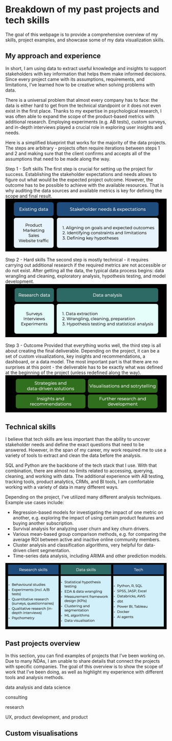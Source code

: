 # Breakdown of my past projects and tech skills
The goal of this webpage is to provide a comprehensive overview of my skills, project examples, and showcase some of my data visualization skills. 

## My approach and experience
In short, I am using data to extract useful knowledge and insights to support stakeholders with key information that helps them make informed decisions. Since every project came with its assumptions, requirements, and limitations, I’ve learned how to be creative when solving problems with data. 

There is a universal problem that almost every company has to face: the data is either hard to get from the technical standpoint or it does not even exist in the first place.
Thanks to my expertise in psychological research, I was often able to expand the scope of the product-based metrics with additional research. Employing experiments (e.g. AB tests), custom surveys, and in-depth interviews played a crucial role in exploring user insights and needs.

Here is a simplified blueprint that works for the majority of the data projects. The steps are arbitrary - projects often require iterations between steps 1 and 2 and making sure that the client confirms and accepts all of the assumptions that need to be made along the way. 

Step 1 - Soft skills
The first step is crucial for setting up the project for success. Establishing the stakeholder expectations and needs allows to figure out what would be the expected project outcome. However, the outcome has to be possible to achieve with the available resources. That is why auditing the data sources and available metrics is key for defining the scope and final result.
![skills](/assets/step1.jpg)

Step 2 - Hard skills
The second step is mostly technical - it requires carrying out additional research if the required metrics are not accessible or do not exist. After getting all the data, the typical data process begins: data wrangling and cleaning, exploratory analysis, hypothesis testing, and model development. 
![skills](/assets/step2.jpg)


Step 3 - Outcome
Provided that everything works well, the third step is all about creating the final deliverable. Depending on the project, it can be a set of custom visualizations, key insights and recommendations, a dashboard, or a data model. The most important part is that there are no surprises at this point - the deliverable has to be exactly what was defined at the beginning of the project (unless redefined along the way).
![skills](/assets/step3.jpg)



## Technical skills
I believe that tech skills are less important than the ability to uncover stakeholder needs and define the exact questions that need to be answered. However, in the span of my career, my work required me to use a variety of tools to extract and clean the data before the analysis. 

SQL and Python are the backbone of the tech stack that I use. With that combination, there are almost no limits related to accessing, querying, cleaning, and working with data. The additional experience with AB testing, tracking tools, product analytics, CRMs, and BI tools, I am comfortable working with a variety of data in many different ways.

Depending on the project, I’ve utilized many different analysis techniques. Example use cases include:
- Regression-based models for investigating the impact of one metric on another, e.g. exploring the impact of using certain product features and buying another subscription.
- Survival analysis for analyzing user churn and key churn drivers.
- Various mean-based group comparison methods, e.g. for comparing the average ROI between active and inactive online community members.
- Cluster analysis and classification algorithms, very helpful for data-driven client segmentation.
- Time-series data analysis, including ARIMA and other prediction models.

![skills](/assets/skills2025.jpg)

## Past projects overview
In this section, you can find examples of projects that I’ve been working on. Due to many NDAs, I am unable to share details that connect the projects with specific companies. The goal of this overview is to show the scope of work that I’ve been doing, as well as highlight my experience with different tools and analysis methods. 

data analysis and data science

consulting

research

UX, product development, and product 

## Custom visualisations

